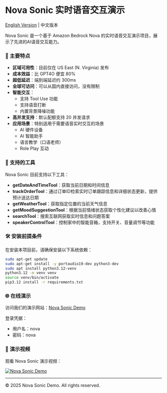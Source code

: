 # Nova Sonic 实时语音交互演示

[English Version](README_EN.md) | 中文版本

Nova Sonic 是一个基于 Amazon Bedrock Nova 的实时语音交互演示项目，展示了先进的AI语音交互能力。

### 🌟 主要特点

- **区域可用性**：目前仅在 US East (N. Virginia) 发布
- **成本效益**：比 GPT4O 便宜 80%
- **超低延迟**：端到端延迟约 300ms
- **全球可访问**：可以从国内直接访问，没有限制
- **智能交互**：
  - 支持 Tool Use 功能
  - 支持语音打断
  - 内置背景降噪功能
- **高并发支持**：默认配额支持 20 并发请求
- **应用场景**：特别适用于需要语音实时交互的场景
  - AI 硬件设备
  - AI 智能助手
  - 语言教学（口语老师）
  - Role Play 互动

### 🔧 支持的工具

Nova Sonic 目前支持以下工具：

- **getDateAndTimeTool**：获取当前日期和时间信息
- **trackOrderTool**：通过订单ID检索实时订单跟踪信息和详细状态更新，提供预计送达日期
- **getWeatherTool**：获取指定位置的当前天气信息
- **getMoodSuggestionTool**：根据当前情绪状态获取个性化建议以改善心情
- **searchTool**：搜索互联网获取实时信息和问题答案
- **speakerControlTool**：控制家中的智能音箱，支持开关、音量调节等功能

### 🛠️ 安装前提条件

在安装本项目前，请确保安装以下系统依赖：

```bash
sudo apt-get update
sudo apt-get install -y portaudio19-dev python3-dev
sudo apt install python3.12-venv
python3.12 -m venv venv
source venv/bin/activate
pip3.12 install -r requirements.txt
```

### 🌐 在线演示

访问我们的演示网站：[Nova Sonic Demo](https://nova-sonic.teague.live/)

登录凭据：
- 用户名：nova
- 密码：nova

### 🎥 演示视频

观看 Nova Sonic 演示视频：

[![Nova Sonic Demo](https://img.shields.io/badge/观看演示-Nova%20Sonic-blue)](https://d18k98y33mzd4b.cloudfront.net/Nova+Sonic+Demo+Recording.mp4)

---

© 2025 Nova Sonic Demo. All rights reserved. 